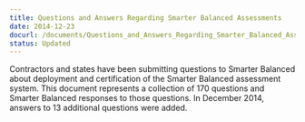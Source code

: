 ```yaml
---
title: Questions and Answers Regarding Smarter Balanced Assessments
date: 2014-12-23
docurl: /documents/Questions_and_Answers_Regarding_Smarter_Balanced_Assessments.pdf
status: Updated
---
```

Contractors and states have been submitting questions to Smarter Balanced about deployment and certification of the Smarter Balanced assessment system. This document represents a collection of 170 questions and Smarter Balanced responses to those questions. In December 2014, answers to 13 additional questions were added.

